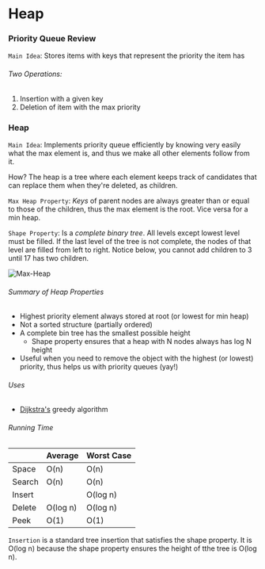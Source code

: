 # Heap

### Priority Queue Review

`Main Idea`: Stores items with keys that represent the priority the item has

###### Two Operations:

1. Insertion with a given key
2. Deletion of item with the max priority

### Heap

`Main Idea`: Implements priority queue efficiently by knowing very easily what the max element is, and thus we make all other elements follow from it.

How? The heap is a tree where each element keeps track of candidates that can replace them when they're deleted, as children. 

`Max Heap Property`: *Keys* of parent nodes are always greater than or equal to those of the children, thus the max element is the root. Vice versa for a min heap.

`Shape Property`: Is a *complete binary tree*. All levels except lowest level must be filled. If the last level of the tree is not complete, the nodes of that level are filled from left to right. Notice below, you cannot add children to 3 until 17 has two children.

![Max-Heap](https://upload.wikimedia.org/wikipedia/commons/3/38/Max-Heap.svg)

###### Summary of Heap Properties
- Highest priority element always stored at root (or lowest for min heap)
- Not a sorted structure (partially ordered)
- A complete bin tree has the smallest possible height
	- Shape property ensures that a heap with N nodes always has log N height
- Useful when you need to remove the object with the highest (or lowest) priority, thus helps us with priority queues (yay!)


###### Uses
- [Dijkstra's](https://github.com/lucyyu24/operation-fun-times/tree/master/CoraNotebook/GraphTheory/Dijkstra) greedy algorithm

###### Running Time

|  			| Average 		| Worst Case 	|  
| ------	| --------------| -------------	|  
| Space 	|        O(n) 	|          O(n) |  
| Search	|        O(n) 	|          O(n) |  
| Insert 	|            	|          O(log n) |
| Delete 	|        O(log n) 	|          O(log n) |  
| Peek	|        O(1) 	|          O(1) |  

`Insertion` is a standard tree insertion that satisfies the shape property. It is O(log n) because the shape property ensures the height of tthe tree is O(log n).
